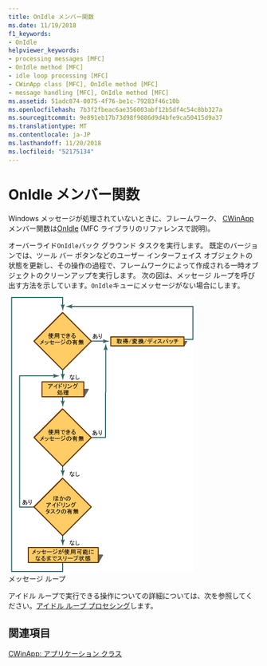 ```yaml
---
title: OnIdle メンバー関数
ms.date: 11/19/2018
f1_keywords:
- OnIdle
helpviewer_keywords:
- processing messages [MFC]
- OnIdle method [MFC]
- idle loop processing [MFC]
- CWinApp class [MFC], OnIdle method [MFC]
- message handling [MFC], OnIdle method [MFC]
ms.assetid: 51adc874-0075-4f76-be1c-79283f46c10b
ms.openlocfilehash: 7b3f2fbeac6ae356003abf12b5df4c54c8bb327a
ms.sourcegitcommit: 9e891eb17b73d98f9086d9d4bfe9ca50415d9a37
ms.translationtype: MT
ms.contentlocale: ja-JP
ms.lasthandoff: 11/20/2018
ms.locfileid: "52175134"
---
```

# <a name="onidle-member-function"></a>OnIdle メンバー関数

Windows メッセージが処理されていないときに、フレームワーク、 [CWinApp](../mfc/reference/cwinapp-class.md)メンバー関数は[OnIdle](../mfc/reference/cwinapp-class.md#onidle) (MFC ライブラリのリファレンスで説明)。

オーバーライド`OnIdle`バック グラウンド タスクを実行します。 既定のバージョンでは、ツール バー ボタンなどのユーザー インターフェイス オブジェクトの状態を更新し、その操作の過程で、フレームワークによって作成される一時オブジェクトのクリーンアップを実行します。 次の図は、メッセージ ループを呼び出す方法を示しています。`OnIdle`キューにメッセージがない場合にします。

![メッセージ ループ プロセス](../mfc/media/vc387c1.gif "メッセージ ループ プロセス") <br/>
メッセージ ループ

アイドル ループで実行できる操作についての詳細については、次を参照してください。[アイドル ループ プロセシング](../mfc/idle-loop-processing.md)します。

## <a name="see-also"></a>関連項目

[CWinApp: アプリケーション クラス](../mfc/cwinapp-the-application-class.md)
